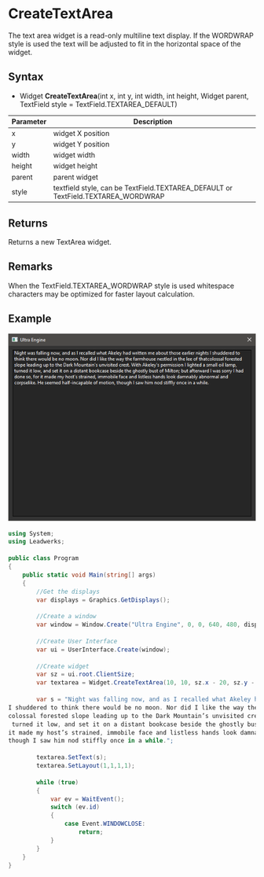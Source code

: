 # CreateTextArea #

The text area widget is a read-only multiline text display. If the WORDWRAP style is used the text will be adjusted to fit in the horizontal space of the widget.

## Syntax ##

- Widget **CreateTextArea**(int x, int y, int width, int height, Widget parent, TextField style = TextField.TEXTAREA_DEFAULT)

| Parameter | Description |
| --- | --- |
| x | widget X position |
| y | widget Y position |
| width | widget width |
| height | widget height |
| parent | parent widget |
| style | textfield style, can be TextField.TEXTAREA_DEFAULT or TextField.TEXTAREA_WORDWRAP |

## Returns

Returns a new TextArea widget.

## Remarks

When the TextField.TEXTAREA_WORDWRAP style is used whitespace characters may be optimized for faster layout calculation.

## Example

![CreateTextArea](https://github.com/Leadwerks/Documentation/raw/master/Images/CreateTextArea.png)

```csharp
using System;
using Leadwerks;

public class Program
{
    public static void Main(string[] args)
    {
        //Get the displays
        var displays = Graphics.GetDisplays();

        //Create a window
        var window = Window.Create("Ultra Engine", 0, 0, 640, 480, displays[0], WindowStyle.TITLEBAR | WindowStyle.RESIZABLE);

        //Create User Interface
        var ui = UserInterface.Create(window);

        //Create widget
        var sz = ui.root.ClientSize;
        var textarea = Widget.CreateTextArea(10, 10, sz.x - 20, sz.y - 20, ui.root, TextFieldStyle.TEXTAREA_WORDWRAP);

        var s = "Night was falling now, and as I recalled what Akeley had written me about those earlier nights \
I shuddered to think there would be no moon. Nor did I like the way the farmhouse nestled in the lee of that\
colossal forested slope leading up to the Dark Mountain’s unvisited crest. With Akeley’s permission I lighted a small oil lamp,\
 turned it low, and set it on a distant bookcase beside the ghostly bust of Milton; but afterward I was sorry I had done so, for \
it made my host’s strained, immobile face and listless hands look damnably abnormal and corpselike. He seemed half-incapable of motion, \
though I saw him nod stiffly once in a while.";

        textarea.SetText(s);
        textarea.SetLayout(1,1,1,1);

        while (true)
        {
            var ev = WaitEvent();
            switch (ev.id)
            {
                case Event.WINDOWCLOSE:
                    return;
            }
        }
    }
}
```
